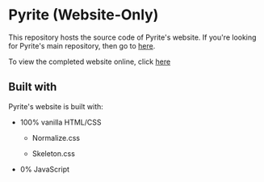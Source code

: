 # Pyrite (Website-Only)

This repository hosts the source code of Pyrite's website. If you're looking for Pyrite's main repository, then go to [here]().

To view the completed website online, click [here](https://songtech-0912.github.io/Pyrite/)

## Built with

Pyrite's website is built with:

* 100% vanilla HTML/CSS

    * Normalize.css

    * Skeleton.css

* 0% JavaScript


